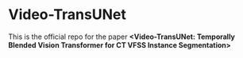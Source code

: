 # Video-TransUNet
This is the official repo for the paper **<Video-TransUNet: Temporally Blended Vision Transformer
for CT VFSS Instance Segmentation>**
